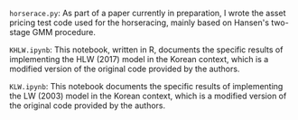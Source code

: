 `horserace.py`: As part of a paper currently in preparation, I wrote the asset pricing test code used for the horseracing, mainly based on Hansen's two-stage GMM procedure.

`KHLW.ipynb`: This notebook, written in R, documents the specific results of implementing the HLW (2017) model in the Korean context, which is a modified version of the original code provided by the authors. 

`KLW.ipynb`: This notebook documents the specific results of implementing the LW (2003) model in the Korean context, which is a modified version of the original code provided by the authors. 
